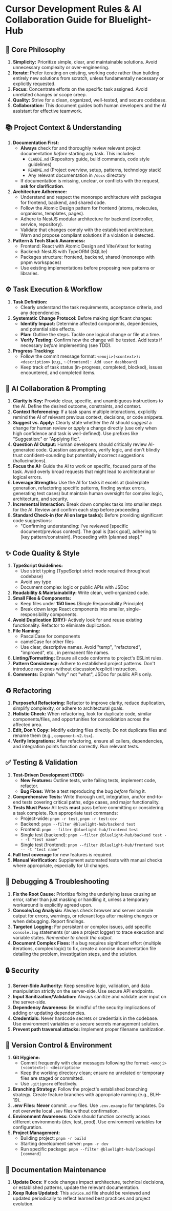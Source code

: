 # Cursor Development Rules & AI Collaboration Guide for Bluelight-Hub

## 📜 Core Philosophy

1. **Simplicity:** Prioritize simple, clear, and maintainable solutions. Avoid unnecessary complexity or over-engineering.
2. **Iterate:** Prefer iterating on existing, working code rather than building entirely new solutions from scratch, unless fundamentally necessary or explicitly requested.
3. **Focus:** Concentrate efforts on the specific task assigned. Avoid unrelated changes or scope creep.
4. **Quality:** Strive for a clean, organized, well-tested, and secure codebase.
5. **Collaboration:** This document guides both human developers and the AI assistant for effective teamwork.

## 📚 Project Context & Understanding

1. **Documentation First:**
   * **Always** check for and thoroughly review relevant project documentation *before* starting any task. This includes:
     * `CLAUDE.md` (Repository guide, build commands, code style guidelines)
     * `README.md` (Project overview, setup, patterns, technology stack)
     * Any relevant documentation in `/docs` directory
   * If documentation is missing, unclear, or conflicts with the request, **ask for clarification**.
2. **Architecture Adherence:**
   * Understand and respect the monorepo architecture with packages for frontend, backend, and shared code.
   * Follow the Atomic Design pattern for frontend (atoms, molecules, organisms, templates, pages).
   * Adhere to NestJS modular architecture for backend (controller, service, repository).
   * Validate that changes comply with the established architecture. Warn and propose compliant solutions if a violation is detected.
3. **Pattern & Tech Stack Awareness:**
   * Frontend: React with Atomic Design and Vite/Vitest for testing
   * Backend: NestJS with TypeORM (SQLite)
   * Packages structure: frontend, backend, shared (monorepo with pnpm workspaces)
   * Use existing implementations before proposing new patterns or libraries.

## ⚙️ Task Execution & Workflow

1. **Task Definition:**
   * Clearly understand the task requirements, acceptance criteria, and any dependencies.
2. **Systematic Change Protocol:** Before making significant changes:
   * **Identify Impact:** Determine affected components, dependencies, and potential side effects.
   * **Plan:** Outline the steps. Tackle one logical change or file at a time.
   * **Verify Testing:** Confirm how the change will be tested. Add tests if necessary *before* implementing (see TDD).
3. **Progress Tracking:**
   * Follow the commit message format: `<emoji>(<context>): <description>` (e.g., `✨(frontend): Add user dashboard`)
   * Keep track of task status (in-progress, completed, blocked), issues encountered, and completed items.

## 🤖 AI Collaboration & Prompting

1. **Clarity is Key:** Provide clear, specific, and unambiguous instructions to the AI. Define the desired outcome, constraints, and context.
2. **Context Referencing:** If a task spans multiple interactions, explicitly remind the AI of relevant previous context, decisions, or code snippets.
3. **Suggest vs. Apply:** Clearly state whether the AI should *suggest* a change for human review or *apply* a change directly (use only when high confidence and task is well-defined). Use prefixes like "Suggestion:" or "Applying fix:".
4. **Question AI Output:** Human developers should critically review AI-generated code. Question assumptions, verify logic, and don't blindly trust confident-sounding but potentially incorrect suggestions (hallucinations).
5. **Focus the AI:** Guide the AI to work on specific, focused parts of the task. Avoid overly broad requests that might lead to architectural or logical errors.
6. **Leverage Strengths:** Use the AI for tasks it excels at (boilerplate generation, refactoring specific patterns, finding syntax errors, generating test cases) but maintain human oversight for complex logic, architecture, and security.
7. **Incremental Interaction:** Break down complex tasks into smaller steps for the AI. Review and confirm each step before proceeding.
8. **Standard Check-in (for AI on large tasks):** Before providing significant code suggestions:
   * "Confirming understanding: I've reviewed [specific document/previous context]. The goal is [task goal], adhering to [key pattern/constraint]. Proceeding with [planned step]."

## ✨ Code Quality & Style

1. **TypeScript Guidelines:**
   * Use strict typing (TypeScript strict mode required throughout codebase)
   * Avoid `any` type
   * Document complex logic or public APIs with JSDoc
2. **Readability & Maintainability:** Write clean, well-organized code.
3. **Small Files & Components:**
   * Keep files under **150 lines** (Single Responsibility Principle)
   * Break down large React components into smaller, single-responsibility components.
4. **Avoid Duplication (DRY):** Actively look for and reuse existing functionality. Refactor to eliminate duplication.
5. **File Naming:**
   * PascalCase for components
   * camelCase for other files
   * Use clear, descriptive names. Avoid "temp", "refactored", "improved", etc., in permanent file names.
6. **Linting/Formatting:** Ensure all code conforms to project's ESLint rules.
7. **Pattern Consistency:** Adhere to established project patterns. Don't introduce new ones without discussion/explicit instruction.
8. **Comments:** Explain "why" not "what", JSDoc for public APIs only.

## ♻️ Refactoring

1. **Purposeful Refactoring:** Refactor to improve clarity, reduce duplication, simplify complexity, or adhere to architectural goals.
2. **Holistic Check:** When refactoring, look for duplicate code, similar components/files, and opportunities for consolidation across the affected area.
3. **Edit, Don't Copy:** Modify existing files directly. Do not duplicate files and rename them (e.g., `component-v2.tsx`).
4. **Verify Integrations:** After refactoring, ensure all callers, dependencies, and integration points function correctly. Run relevant tests.

## ✅ Testing & Validation

1. **Test-Driven Development (TDD):**
   * **New Features:** Outline tests, write failing tests, implement code, refactor.
   * **Bug Fixes:** Write a test reproducing the bug *before* fixing it.
2. **Comprehensive Tests:** Write thorough unit, integration, and/or end-to-end tests covering critical paths, edge cases, and major functionality.
3. **Tests Must Pass:** All tests **must** pass before committing or considering a task complete. Run appropriate test commands:
   * Project-wide: `pnpm -r test`, `pnpm -r test:cov`
   * Backend: `pnpm --filter @bluelight-hub/backend test`
   * Frontend: `pnpm --filter @bluelight-hub/frontend test`
   * Single test (backend): `pnpm --filter @bluelight-hub/backend test -- -t "test name"`
   * Single test (frontend): `pnpm --filter @bluelight-hub/frontend test -- -t "test name"`
4. **Full test coverage** for new features is required.
5. **Manual Verification:** Supplement automated tests with manual checks where appropriate, especially for UI changes.

## 🐛 Debugging & Troubleshooting

1. **Fix the Root Cause:** Prioritize fixing the underlying issue causing an error, rather than just masking or handling it, unless a temporary workaround is explicitly agreed upon.
2. **Console/Log Analysis:** Always check browser and server console output for errors, warnings, or relevant logs after making changes or when debugging. Report findings.
3. **Targeted Logging:** For persistent or complex issues, add specific `console.log` statements (or use a project logger) to trace execution and variable states. *Remember to check the output.*
4. **Document Complex Fixes:** If a bug requires significant effort (multiple iterations, complex logic) to fix, create a concise documentation file detailing the problem, investigation steps, and the solution.

## 🔒 Security

1. **Server-Side Authority:** Keep sensitive logic, validation, and data manipulation strictly on the server-side. Use secure API endpoints.
2. **Input Sanitization/Validation:** Always sanitize and validate user input on the server-side.
3. **Dependency Awareness:** Be mindful of the security implications of adding or updating dependencies.
4. **Credentials:** Never hardcode secrets or credentials in the codebase. Use environment variables or a secure secrets management solution.
5. **Prevent path traversal attacks:** Implement proper filename sanitization.

## 🌳 Version Control & Environment

1. **Git Hygiene:**
   * Commit frequently with clear messages following the format: `<emoji>(<context>): <description>`
   * Keep the working directory clean; ensure no unrelated or temporary files are staged or committed.
   * Use `.gitignore` effectively.
2. **Branching Strategy:** Follow the project's established branching strategy. Create feature branches with appropriate naming (e.g., BLH-19).
3. **.env Files:** **Never** commit `.env` files. Use `.env.example` for templates. Do not overwrite local `.env` files without confirmation.
4. **Environment Awareness:** Code should function correctly across different environments (dev, test, prod). Use environment variables for configuration.
5. **Project Management:**
   * Building project: `pnpm -r build`
   * Starting development server: `pnpm -r dev`
   * Run specific package: `pnpm --filter @bluelight-hub/[package] [command]`

## 📄 Documentation Maintenance

1. **Update Docs:** If code changes impact architecture, technical decisions, or established patterns, update the relevant documentation.
2. **Keep Rules Updated:** This `advice.md` file should be reviewed and updated periodically to reflect learned best practices and project evolution.
